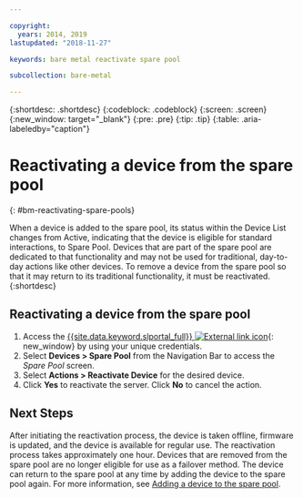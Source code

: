 ```yaml
---

copyright:
  years: 2014, 2019
lastupdated: "2018-11-27"

keywords: bare metal reactivate spare pool

subcollection: bare-metal

---
```


{:shortdesc: .shortdesc}
{:codeblock: .codeblock}
{:screen: .screen}
{:new_window: target="_blank"}
{:pre: .pre}
{:tip: .tip}
{:table: .aria-labeledby="caption"}


# Reactivating a device from the spare pool
{: #bm-reactivating-spare-pools}

When a device is added to the spare pool, its status within the Device List changes from Active, indicating that the device is eligible for standard interactions, to Spare Pool. Devices that are part of the spare pool are dedicated to that functionality and may not be used for traditional, day-to-day actions like other devices. To remove a device from the spare pool so that it may return to its traditional functionality, it must be reactivated.
{:shortdesc}

## Reactivating a device from the spare pool

1. Access the [{{site.data.keyword.slportal_full}} ![External link icon](../icons/launch-glyph.svg "External link icon")](https://cloud.ibm.com/){: new_window} by using your unique credentials.
2. Select **Devices > Spare Pool** from the Navigation Bar to access the *Spare Pool* screen.
3. Select **Actions > Reactivate Device** for the desired device.
4. Click **Yes** to reactivate the server. Click **No** to cancel the action.

## Next Steps
After initiating the reactivation process, the device is taken offline, firmware is updated, and the device is available for regular use. The reactivation process takes approximately one hour. Devices that are removed from the spare pool are no longer eligible for use as a failover method. The device can return to the spare pool at any time by adding the device to the spare pool again. For more information, see [Adding a device to the spare pool](/docs/bare-metal?topic=bare-metal-adding-spare-pools#adding-spare-pools).
